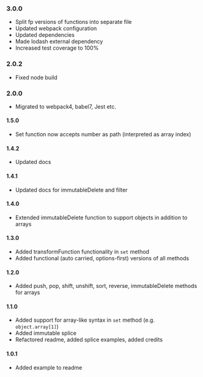 ### 3.0.0
- Split fp versions of functions into separate file
- Updated webpack configuration
- Updated dependencies
- Made lodash external dependency
- Increased test coverage to 100%

### 2.0.2
- Fixed node build

### 2.0.0
- Migrated to webpack4, babel7, Jest etc.

#### 1.5.0
- Set function now accepts number as path (interpreted as array index)

#### 1.4.2
- Updated docs

#### 1.4.1
- Updated docs for immutableDelete and filter

#### 1.4.0
- Extended immutableDelete function to support objects in addition to arrays

#### 1.3.0
- Added transformFunction functionality in `set` method
- Added functional (auto carried, options-first) versions of all methods

#### 1.2.0
- Added push, pop, shift, unshift, sort, reverse, immutableDelete methods for arrays

#### 1.1.0
- Added support for array-like syntax in `set` method (e.g. `object.array[1]`)
- Added immutable splice
- Refactored readme, added splice examples, added credits

#### 1.0.1
- Added example to readme
